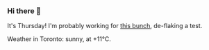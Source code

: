 ### Hi there :wave:

It's Thursday! I'm probably working for [this bunch](https://github.com/kohofinancial), de-flaking a test.

Weather in Toronto: sunny, at +11°C.
